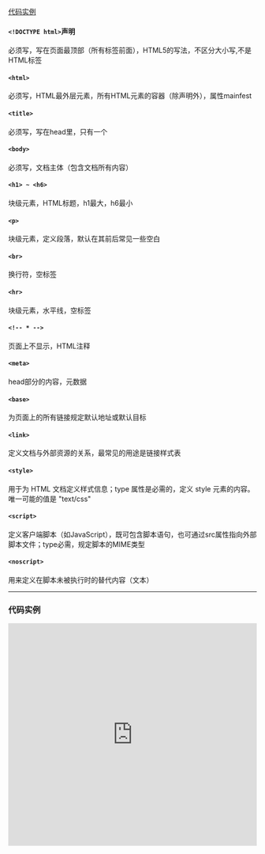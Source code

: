 [代码实例](https://jshare.com.cn/course-html/FMZwsg/1/)

#### `<!DOCTYPE html>`声明
必须写，写在页面最顶部（所有标签前面），HTML5的写法，不区分大小写,不是HTML标签

#### `<html>`
必须写，HTML最外层元素，所有HTML元素的容器（除声明外），属性mainfest

#### `<title>`
必须写，写在head里，只有一个

#### `<body>`
必须写，文档主体（包含文档所有内容）

#### `<h1> ~ <h6>`
块级元素，HTML标题，h1最大，h6最小

#### `<p>`
块级元素，定义段落，默认在其前后常见一些空白

#### `<br>`
换行符，空标签

#### `<hr>`
块级元素，水平线，空标签

#### `<!-- * -->`
页面上不显示，HTML注释

#### `<meta>`
head部分的内容，元数据

#### `<base>`
为页面上的所有链接规定默认地址或默认目标

#### `<link>`
定义文档与外部资源的关系，最常见的用途是链接样式表

#### `<style>`
用于为 HTML 文档定义样式信息；type 属性是必需的，定义 style 元素的内容。唯一可能的值是 "text/css"

#### `<script>`
定义客户端脚本（如JavaScript），既可包含脚本语句，也可通过src属性指向外部脚本文件；type必需，规定脚本的MIME类型

#### `<noscript>`
用来定义在脚本未被执行时的替代内容（文本）

---
### 代码实例
<iframe width="100%" height="450" src="https://code.hcharts.cn/course-html/FMZwsg/1/share/result,html" allowfullscreen="allowfullscreen" frameborder="0"></iframe>